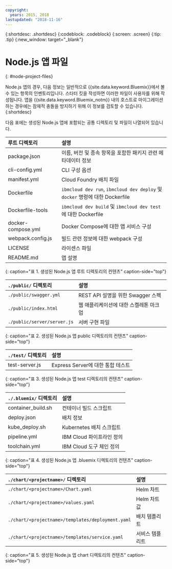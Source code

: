 ```yaml
---
copyright:
  years: 2015, 2018
lastupdated: "2018-11-16"
---
```


{:shortdesc: .shortdesc}
{:codeblock: .codeblock}
{:screen: .screen}
{:tip: .tip}
{:new_window: target="_blank"}

# Node.js 앱 파일
{: #node-project-files}

Node.js 앱의 경우, 다음 정보는 일반적으로 {{site.data.keyword.Bluemix}}에서 볼 수 있는 항목의 인벤토리입니다. 스타터 킷을 작성하면 이러한 파일이 사용자를 위해 작성됩니다. 앱을 {{site.data.keyword.Bluemix_notm}} 내의 호스트로 마이그레이션하는 경우에는 잠재적 충돌을 방지하기 위해 이 정보를 검토할 수 있습니다. 
{:shortdesc}

다음 표에는 생성된 Node.js 앱에 포함되는 공통 디렉토리 및 파일이 나열되어 있습니다.

|루트 디렉토리                                     |설명                       |
|:------------------------------------------------|:------------------------------------------|
|package.json | 이름, 버전 및 종속 항목을 포함한 패키지 관련 메타데이터 정보 |
|cli-config.yml |CLI 구성 옵션 |
|manifest.yml |Cloud Foundry 배치 파일 |
|Dockerfile |`ibmcloud dev run`, `ibmcloud dev deploy` 및 `docker` 명령에 대한 Dockerfile |
|Dockerfile-tools |`ibmcloud dev build` 및 `ibmcloud dev test`에 대한 Dockerfile |
|docker-compose.yml |Docker Compose에 대한 앱 서비스 구성 |
|webpack.config.js | 빌드 관련 정보에 대한 webpack 구성 |
|LICENSE |라이센스 파일 |
|README.md |앱 설명 |
{: caption="표 1. 생성된 Node.js 앱 루트 디렉토리의 컨텐츠" caption-side="top"}

|`./public/` 디렉토리 |설명 |
|:------------------------------------------------|:------------------------------------------|
|`./public/swagger.yml` |REST API 설명을 위한 Swagger 스펙 |
|`./public/index.html` |웹 애플리케이션에 대한 스켈레톤 마크업 |
|`./public/server/server.js` |서버 구현 파일 |
{: caption="표 2. 생성된 Node.js 앱 public 디렉토리의 컨텐츠" caption-side="top"}

|`./test/` 디렉토리 |설명 |
|:------------------------------------------------|:------------------------------------------|
|test-server.js |Express Server에 대한 통합 테스트 |
{: caption="표 3. 생성된 Node.js 앱 test 디렉토리의 컨텐츠" caption-side="top"}

|`./.bluemix/` 디렉토리 |설명 |
|:------------------------------------------------|:------------------------------------------|
|container_build.sh |컨테이너 빌드 스크립트 |
|deploy.json |배치 정보 |
|kube_deploy.sh |Kubernetes 배치 스크립트 |
|pipeline.yml |IBM Cloud 파이프라인 정의 |
|toolchain.yml |IBM Cloud 도구 체인 정의 |
{: caption="표 4. 생성된 Node.js 앱 .bluemix 디렉토리의 컨텐츠" caption-side="top"}

|`./chart/<projectname>/` 디렉토리 |설명 |
|:------------------------------------------------|:------------------------------------------|
|`./chart/<projectname>/Chart.yaml` |Helm 차트 |
|`./chart/<projectname>/values.yaml` |Helm 차트 값 |
|`./chart/<projectname>/templates/deployment.yaml` |배치 템플리트 |
|`./chart/<projectname>/templates/service.yaml` |서비스 템플리트 |
{: caption="표 5. 생성된 Node.js 앱 chart 디렉토리의 컨텐츠" caption-side="top"}
